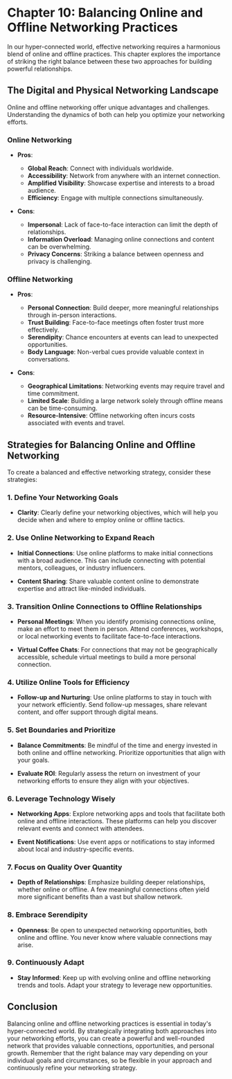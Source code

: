 Chapter 10: Balancing Online and Offline Networking Practices
=============================================================

In our hyper-connected world, effective networking requires a harmonious blend of online and offline practices. This chapter explores the importance of striking the right balance between these two approaches for building powerful relationships.

The Digital and Physical Networking Landscape
---------------------------------------------

Online and offline networking offer unique advantages and challenges. Understanding the dynamics of both can help you optimize your networking efforts.

### **Online Networking**

* **Pros**:

  * **Global Reach**: Connect with individuals worldwide.
  * **Accessibility**: Network from anywhere with an internet connection.
  * **Amplified Visibility**: Showcase expertise and interests to a broad audience.
  * **Efficiency**: Engage with multiple connections simultaneously.
* **Cons**:

  * **Impersonal**: Lack of face-to-face interaction can limit the depth of relationships.
  * **Information Overload**: Managing online connections and content can be overwhelming.
  * **Privacy Concerns**: Striking a balance between openness and privacy is challenging.

### **Offline Networking**

* **Pros**:

  * **Personal Connection**: Build deeper, more meaningful relationships through in-person interactions.
  * **Trust Building**: Face-to-face meetings often foster trust more effectively.
  * **Serendipity**: Chance encounters at events can lead to unexpected opportunities.
  * **Body Language**: Non-verbal cues provide valuable context in conversations.
* **Cons**:

  * **Geographical Limitations**: Networking events may require travel and time commitment.
  * **Limited Scale**: Building a large network solely through offline means can be time-consuming.
  * **Resource-Intensive**: Offline networking often incurs costs associated with events and travel.

Strategies for Balancing Online and Offline Networking
------------------------------------------------------

To create a balanced and effective networking strategy, consider these strategies:

### **1. Define Your Networking Goals**

* **Clarity**: Clearly define your networking objectives, which will help you decide when and where to employ online or offline tactics.

### **2. Use Online Networking to Expand Reach**

* **Initial Connections**: Use online platforms to make initial connections with a broad audience. This can include connecting with potential mentors, colleagues, or industry influencers.

* **Content Sharing**: Share valuable content online to demonstrate expertise and attract like-minded individuals.

### **3. Transition Online Connections to Offline Relationships**

* **Personal Meetings**: When you identify promising connections online, make an effort to meet them in person. Attend conferences, workshops, or local networking events to facilitate face-to-face interactions.

* **Virtual Coffee Chats**: For connections that may not be geographically accessible, schedule virtual meetings to build a more personal connection.

### **4. Utilize Online Tools for Efficiency**

* **Follow-up and Nurturing**: Use online platforms to stay in touch with your network efficiently. Send follow-up messages, share relevant content, and offer support through digital means.

### **5. Set Boundaries and Prioritize**

* **Balance Commitments**: Be mindful of the time and energy invested in both online and offline networking. Prioritize opportunities that align with your goals.

* **Evaluate ROI**: Regularly assess the return on investment of your networking efforts to ensure they align with your objectives.

### **6. Leverage Technology Wisely**

* **Networking Apps**: Explore networking apps and tools that facilitate both online and offline interactions. These platforms can help you discover relevant events and connect with attendees.

* **Event Notifications**: Use event apps or notifications to stay informed about local and industry-specific events.

### **7. Focus on Quality Over Quantity**

* **Depth of Relationships**: Emphasize building deeper relationships, whether online or offline. A few meaningful connections often yield more significant benefits than a vast but shallow network.

### **8. Embrace Serendipity**

* **Openness**: Be open to unexpected networking opportunities, both online and offline. You never know where valuable connections may arise.

### **9. Continuously Adapt**

* **Stay Informed**: Keep up with evolving online and offline networking trends and tools. Adapt your strategy to leverage new opportunities.

Conclusion
----------

Balancing online and offline networking practices is essential in today's hyper-connected world. By strategically integrating both approaches into your networking efforts, you can create a powerful and well-rounded network that provides valuable connections, opportunities, and personal growth. Remember that the right balance may vary depending on your individual goals and circumstances, so be flexible in your approach and continuously refine your networking strategy.
